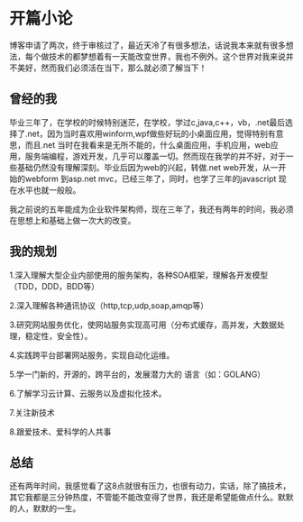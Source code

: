 # 开篇小论
<!-- 博客申请了两次，终于审核过了，最近天冷了有很多想法，话说我本来就有很多想法，每个做技术的都梦想着有一天能改变世界，我也不例外。这个世界对我来说并不美好，然而我们必须活在当下，那么就必须了解当下！ -->

博客申请了两次，终于审核过了，最近天冷了有很多想法，话说我本来就有很多想法，每个做技术的都梦想着有一天能改变世界，我也不例外。这个世界对我来说并不美好，然而我们必须活在当下，那么就必须了解当下！
## 曾经的我
毕业三年了，在学校的时候特别迷茫，在学校，学过c,java,c++，vb，.net最后选择了.net，因为当时喜欢用winform,wpf做些好玩的小桌面应用，觉得特别有意思，而且.net 当时在我看来是无所不能的，什么桌面应用，手机应用，web应用，服务端编程，游戏开发，几乎可以覆盖一切。然而现在我学的并不好，对于一些基础仍然没有理解深刻。毕业后因为web的兴起，转做.net web开发，从一开始的webform 到asp.net mvc，已经三年了，同时，也学了三年的javascript 现在水平也就一般般。

我之前说的五年能成为企业软件架构师，现在三年了，我还有两年的时间，我必须在思想上和基础上做一次大的改变。
## 我的规划
1.深入理解大型企业内部使用的服务架构，各种SOA框架，理解各开发模型（TDD，DDD，BDD等）

2.深入理解各种通讯协议（http,tcp,udp,soap,amqp等）

3.研究网站服务优化，使网站服务实现高可用（分布式缓存，高并发，大数据处理，稳定性，安全性）。

4.实践跨平台部署网站服务，实现自动化运维。

5.学一门新的，开源的，跨平台的，发展潜力大的 语言（如：GOLANG）

6.了解学习云计算、云服务以及虚拟化技术。

7.关注新技术

8.跟爱技术、爱科学的人共事
## 总结
还有两年时间，我感觉看了这8点就很有压力，也很有动力，实话，除了搞技术，其它我都是三分钟热度，不管能不能改变得了世界，我还是希望能做点什么。默默的人，默默的一生。
